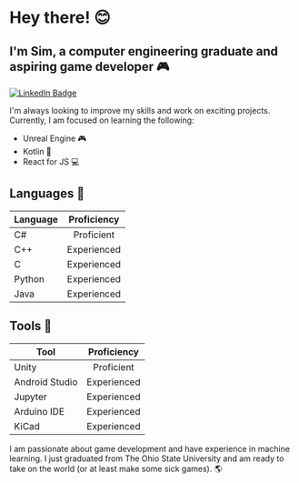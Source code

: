 # Hey there! 😊
## I'm Sim, a computer engineering graduate and aspiring game developer 🎮

[![LinkedIn Badge](https://img.shields.io/badge/LinkedIn-Profile-informational?style=flat-square&logo=linkedin&logoColor=white&color=0D76A8)](https://www.linkedin.com/in/sim-sealy/)

I'm always looking to improve my skills and work on exciting projects. Currently, I am focused on learning the following:
- Unreal Engine 🎮
- Kotlin 📱
- React for JS 💻

## Languages 💬

| Language        | Proficiency         |
| -------------  |:-------------:|
| C#              | Proficient      |
| C++             | Experienced     |
| C               | Experienced     |
| Python          | Experienced     |
| Java            | Experienced     |

## Tools 🔧

| Tool            | Proficiency         |
| -------------  |:-------------:|
| Unity           | Proficient     |
| Android Studio  | Experienced     |
| Jupyter         | Experienced     |
| Arduino IDE     | Experienced     |
| KiCad           | Experienced     |

I am passionate about game development and have experience in machine learning. I just graduated from The Ohio State University and am ready to take on the world (or at least make some sick games). 🌎
